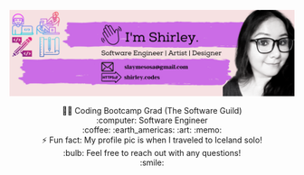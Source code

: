 
![](https://github.com/shirlz201/shirlz201/blob/master/myBanner.png)

<p align="center">
 👩‍💻 Coding Bootcamp Grad (The Software Guild)
 <br>
 :computer: Software Engineer
 <br>
  :coffee: :earth_americas: :art: :memo:
 <br>
 ⚡ Fun fact: My profile pic is when I traveled to Iceland solo!
 <br>
 :bulb: Feel free to reach out with any questions!
 <br>
 :smile: </p>


<!--
**shirlz201/shirlz201** is a ✨ _special_ ✨ repository because its `README.md` (this file) appears on your GitHub profile.
